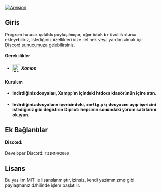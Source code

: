 [![Arvision](https://cdn.discordapp.com/attachments/795066298295910420/817382739199787058/arvision-longtext.png "Arvision")](https://github.com/T3IM4N "Arvision")
## Giriş
Program hatasız şekilde paylaşılmıştır, eğer istek bir özellik olursa ekleyebiliriz, istediğiniz özellikleri bize iletmek veya yardım almak için [Discord sunucumuza](http://discord.com/invite/sZV8bBfME8 "Discord sunucumuza") gelebilirsiniz.
#### Gereklilikler
- ##### <a href="https://www.apachefriends.org/tr/index.html"><img align="center" alt="XAMPP" width="26px" src="https://cdn.discordapp.com/attachments/795066298295910420/842844889770360942/xampp_51mKlW-0.png"> Xampp</a>
#### Kurulum
- #### Indirdiğiniz dosyaları, Xampp'ın içindeki htdocs klasörünün içine atın.
- #### Indirdiğiniz dosyaların içerisindeki, `config.php` dosyasını açıp içerisini istediğiniz gibi değiştirin Dipnot: hepsinin sonundaki yorum satırlarını okuyun.

## Ek Bağlantılar
#### Discord:
Developer Discord: `T3IM4N#2000`

## Lisans
Bu yazılım MIT ile lisanslanmıştır, izinsiz, kendi yazlımınızmış gibi paylaşmanız dahilinde işlem başlatılır.
